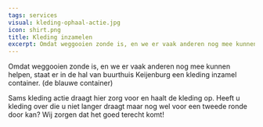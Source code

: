```yaml
---
tags: services
visual: kleding-ophaal-actie.jpg
icon: shirt.png
title: Kleding inzamelen
excerpt: Omdat weggooien zonde is, en we er vaak anderen nog mee kunnen helpen, staat er in de hal van buurthuis Keijenburg een kleding inzamel container.
---
```


Omdat weggooien zonde is, en we er vaak anderen nog mee kunnen helpen, staat er in de hal van buurthuis Keijenburg een kleding inzamel container. (de blauwe container)

Sams kleding actie draagt hier zorg voor en haalt de kleding op.
Heeft u kleding over die u niet langer draagt maar nog wel voor een tweede ronde door kan? Wij zorgen dat het goed terecht komt!
